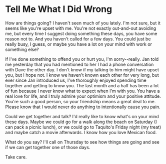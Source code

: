 # Tell Me What I Did Wrong #

How are things going? I haven't seen much of you lately. I'm not sure, but it seems like you're upset with me. You're not exactly out-and-out avoiding me, but every time I suggest doing something these days, you have some reason not to. And you haven't called for a few days. You could just be really busy, I guess, or maybe you have a lot on your mind with work or something else?

If I've done something to offend you or hurt you, I'm sorry--really. Jan told me yesterday that you had mentioned to her I had a phone conversation with Dave the other day. I don't know if my talking to him might have upset you, but I hope not. I know we haven't known each other for very long, but ever since Jan introduced us, I've thoroughly enjoyed spending time together and getting to know you. The last month and a half has been a lot of fun because I never know what to expect when I'm with you. You have a real love for life, and I truly admire your optimism and your positive attitude. You're such a good person, so your friendship means a great deal to me. Please know that I would never do anything to intentionally cause you pain.

Could we get together and talk? I'd really like to know what's on your mind these days. Maybe we could go for a walk along the beach on Saturday (I can pack a picnic lunch), or we could go to Taquito's Friday night (my treat) and maybe catch a movie afterwards. I know how you love Mexican food.

What do you say? I'll call on Thursday to see how things are going and see if we can get together one of those days.

Take care.
